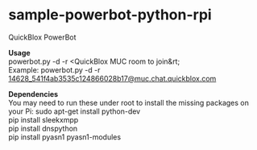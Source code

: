 sample-powerbot-python-rpi
==========================

QuickBlox PowerBot

<b>Usage</b><br />
powerbot.py -d -r &lt;QuickBlox MUC room to join&rt;
<br />
Example: powerbot.py -d -r 14628_541f4ab3535c124866028b17@muc.chat.quickblox.com

<b>Dependencies</b><br />
You may need to run these under root to install the missing packages on your Pi:
sudo apt-get install python-dev<br />
pip install sleekxmpp<br />
pip install dnspython<br />
pip install pyasn1 pyasn1-modules<br />



